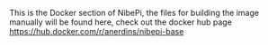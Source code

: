 This is the Docker section of NibePi, the files for building the image manually will be found here, check out the docker hub page https://hub.docker.com/r/anerdins/nibepi-base
